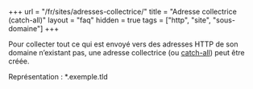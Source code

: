 +++
url = "/fr/sites/adresses-collectrice/"
title = "Adresse collectrice (catch-all)"
layout = "faq"
hidden = true
tags = ["http", "site", "sous-domaine"]
+++

Pour collecter tout ce qui est envoyé vers des adresses HTTP de son domaine n’existant pas, une adresse collectrice (ou [catch-all](https://fr.wikipedia.org/wiki/Catch-all)) peut être créée.

Représentation : *.exemple.tld
